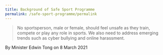 ```yaml
---
title: Background of Safe Sport Programme
permalink: /safe-sport-programme/permalink
---
```

> No sportsperson, male or female, should feel unsafe as they train, compete or play any role in sports. We also need to address emerging trends such as cyber bullying and online harassment.

By Minister Edwin Tong on 8 March 2021